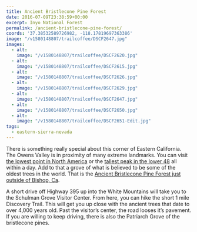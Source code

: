 ```yaml
---
title: Ancient Bristlecone Pine Forest
date: 2016-07-09T23:38:59+00:00
excerpt: Inyo National Forest
permalink: /ancient-bristlecone-pine-forest/
coords: '37.38532589726982, -118.17819697363386'
image: "/v1580148807/trailcoffee/DSCF2647.jpg"
images:
  - alt: 
    image: "/v1580148807/trailcoffee/DSCF2620.jpg"
  - alt: 
    image: "/v1580148807/trailcoffee/DSCF2615.jpg"
  - alt: 
    image: "/v1580148807/trailcoffee/DSCF2626.jpg"
  - alt: 
    image: "/v1580148807/trailcoffee/DSCF2629.jpg"
  - alt: 
    image: "/v1580148807/trailcoffee/DSCF2647.jpg"
  - alt: 
    image: "/v1580148807/trailcoffee/DSCF2650.jpg"
  - alt: 
    image: "/v1580148807/trailcoffee/DSCF2651-Edit.jpg"
tags:
  - eastern-sierra-nevada
---
```

There is something really special about this corner of Eastern California. The Owens Valley is in proximity of many extreme landmarks. You can visit <a href="/places/death-valley/">the lowest point in North America</a> or the <a href="https://www.instagram.com/p/BGLAV4fKv-f/">tallest peak in the lower 48</a> all within a day. Add to that a grove of what is believed to be some of the oldest trees in the world. That is the <a href="http://www.fs.usda.gov/detail/inyo/specialplaces/?cid=stelprdb5129900">Ancient Bristlecone Pine Forest just outside of Bishop, Ca</a>.

A short drive off Highway 395 up into the White Mountains will take you to the Schulman Grove Visitor Center. From here, you can hike the short 1 mile Discovery Trail. This will get you up close with the ancient trees that date to over 4,000 years old. Past the visitor’s center, the road looses it’s pavement. If you are willing to keep driving, there is also the Patriarch Grove of the bristlecone pines.

